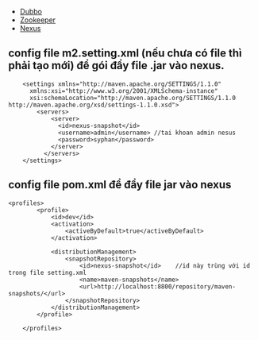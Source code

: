 - [Dubbo](https://dubbo.apache.org)
- [Zookeeper](https://zookeeper.apache.org)
- [Nexus](https://www.sonatype.com/product-nexus-repository)

## config file m2.setting.xml (nếu chưa có file thì phải tạo mới) để gói đẩy file .jar vào nexus.
```$xslt
    <settings xmlns="http://maven.apache.org/SETTINGS/1.1.0"
      xmlns:xsi="http://www.w3.org/2001/XMLSchema-instance"
      xsi:schemaLocation="http://maven.apache.org/SETTINGS/1.1.0 http://maven.apache.org/xsd/settings-1.1.0.xsd">
        <servers>
            <server>
              <id>nexus-snapshot</id>
              <username>admin</username> //tai khoan admin nesus
              <password>syphan</password>
            </server>
          </servers>
    </settings>
```
## config file pom.xml để đẩy file jar vào nexus
```$xslt
<profiles>
        <profile>
            <id>dev</id>
            <activation>
                <activeByDefault>true</activeByDefault>
            </activation>

            <distributionManagement>
                <snapshotRepository>
                    <id>nexus-snapshot</id>    //id này trùng với id trong file setting.xml
                    <name>maven-snapshots</name>
                    <url>http://localhost:8800/repository/maven-snapshots/</url>
                </snapshotRepository>
            </distributionManagement>
        </profile>

    </profiles>
```




